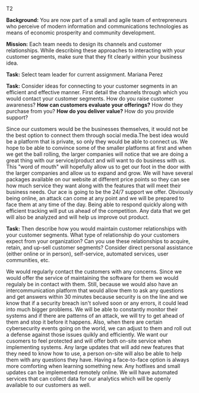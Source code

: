 T2

**Background:** You are now part of a small and agile team of entrepreneurs who perceive of modern information and communications technologies as means of economic prosperity and community development.

**Mission:** Each team needs to design its channels and customer relationships. While describing these approaches to interacting with your customer segments, make sure that they fit clearly within your business idea. 

**Task:** Select team leader for current assignment.
  Mariana Perez

**Task:** Consider ideas for connecting to your customer segments in an efficient and effective manner. First detail the channels through which you would contact your customer segments. How do you raise customer awareness? __**How can customers evaluate your offerings?**__ How do they purchase from you? __**How do you deliver value?**__ How do you provide support?

  Since our customers would be the businesses themselves, it would not be the best option to connect them through social media.The best idea would be a platform that is private, so only they would be able to connect us. We hope to be able to convince some of the smaller platforms at first and when we get the ball rolling, the larger companies will notice that we are doing a great thing with our service/product and will want to do business with us. This "word of mouth" will hopefully allow us to get our foot in the door with the larger companies and allow us to expand and grow. We will have several packages available on our website at different price points so they can see how much service they want along with the features that will meet their business needs. Our ace is going to be the 24/7 support we offer. Obviously being online, an attack can come at any point and we will be prepared to face them at any time of the day. Being able to respond quickly along with efficient tracking will put us ahead of the competition. Any data that we get will also be analyzed and will help us improve out product.

**Task:** Then describe how you would maintain customer relationships with your customer segments. What type of relationship do your customers expect from your organization? Can you use these relationships to acquire, retain, and up-sell customer segments? Consider direct personal assistance (either online or in person), self-service, automated services, user communities, etc.

  We would regularly contact the customers with any concerns. Since we would offer the service of maintaining the software for them we would regulaly be in contact with them. Still, because we would also have an intercommunication platform that would allow them to ask any questions and get answers within 30 minutes because security is on the line and we know that if a security breach isn't solved soon or any errors, it could lead into much bigger problems. We will be able to constantly monitor their systems and if there are patterns of an attack, we will try to get ahead of them and stop it before it happens. Also, when there are certain cybersecurity events going on the world, we can adjust to them and roll out a defense against those issues quikly and efficiently. We want our cusomers to feel protected and will offer both on-site service when implementing systems. Any large updates that will add new features that they need to know how to use, a person on-site will also be able to help them with any questions they have. Having a face-to-face option is always more comforting when learning something new. Any hotfixes and small updates can be implemented remotely online. We will have automated services that can collect data for our analytics which will be openly available to our customers as well.

